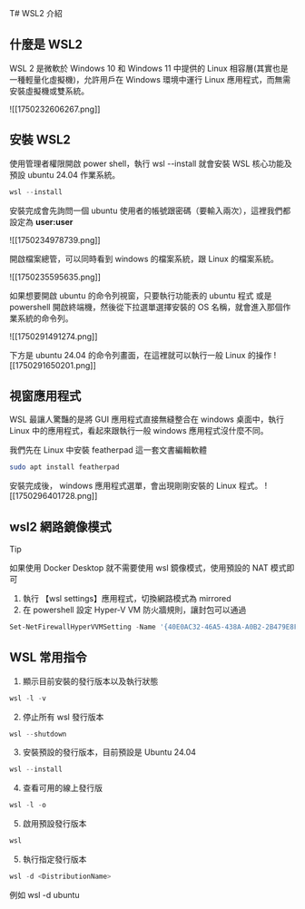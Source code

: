 T#  WSL2 介紹

## 什麼是 WSL2
WSL 2 是微軟於 Windows 10 和 Windows 11 中提供的 Linux 相容層(其實也是一種輕量化虛擬機)，允許用戶在 Windows 環境中運行 Linux 應用程式，而無需安裝虛擬機或雙系統。

![[1750232606267.png]]

## 安裝 WSL2
使用管理者權限開啟 power shell，執行 wsl --install 就會安裝 WSL 核心功能及預設 ubuntu 24.04 作業系統。

```powershell
wsl --install
```

安裝完成會先詢問一個 ubuntu 使用者的帳號跟密碼（要輸入兩次），這裡我們都設定為 **user:user**

![[1750234978739.png]]

開啟檔案總管，可以同時看到 windows 的檔案系統，跟 Linux 的檔案系統。

![[1750235595635.png]]

如果想要開啟 ubuntu 的命令列視窗，只要執行功能表的 ubuntu 程式 或是 powershell 開啟終端機，然後從下拉選單選擇安裝的 OS 名稱，就會進入那個作業系統的命令列。

![[1750291491274.png]]

下方是 ubuntu 24.04 的命令列畫面，在這裡就可以執行一般 Linux 的操作
![[1750291650201.png]]


## 視窗應用程式

WSL 最讓人驚豔的是將 GUI 應用程式直接無縫整合在 windows 桌面中，執行 Linux 中的應用程式，看起來跟執行一般 windows 應用程式沒什麼不同。

我們先在 Linux 中安裝 featherpad 這一套文書編輯軟體
```bash
sudo apt install featherpad
```
安裝完成後， windows 應用程式選單，會出現剛剛安裝的 Linux 程式。
![[1750296401728.png]]

## wsl2 網路鏡像模式

>[!Tip]
>如果使用 Docker Desktop 就不需要使用 wsl 鏡像模式，使用預設的 NAT 模式即可

1. 執行 【wsl settings】應用程式，切換網路模式為 mirrored 
2. 在 powershell 設定 Hyper-V VM 防火牆規則，讓封包可以通過

```PowerShell ttile="PowerShell"
Set-NetFirewallHyperVVMSetting -Name '{40E0AC32-46A5-438A-A0B2-2B479E8F2E90}' -DefaultInboundAction Allow
```

## WSL 常用指令

1. 顯示目前安裝的發行版本以及執行狀態
```PowerShell
wsl -l -v
```
2. 停止所有 wsl 發行版本
```PowerShell
wsl --shutdown
```
3. 安裝預設的發行版本，目前預設是 Ubuntu 24.04
```PowerShell
wsl --install
```
4. 查看可用的線上發行版
```PowerShell
wsl -l -o
```
5. 啟用預設發行版本
```PowerShell
wsl
```
5. 執行指定發行版本
```PowerShell
wsl -d <DistributionName>
```
例如 wsl -d ubuntu 

